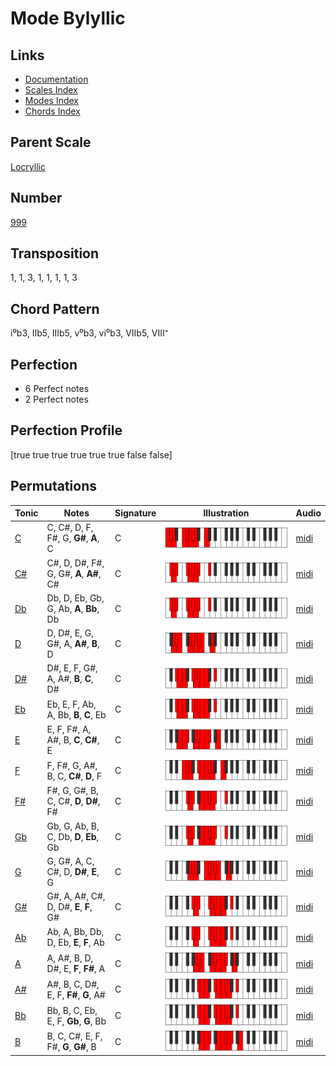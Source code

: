 # Mode Bylyllic

## Links

- [Documentation](README.md)
- [Scales Index](Scales.md)
- [Modes Index](Modes.md)
- [Chords Index](Chords.md)

## Parent Scale

[Locryllic](ScaleLocryllic.md)

## Number

[999](https://ianring.com/musictheory/scales/999)

## Transposition

1, 1, 3, 1, 1, 1, 1, 3

## Chord Pattern

i⁰b3, IIb5, IIIb5, v⁰b3, vi⁰b3, VIIb5, VIII⁺

## Perfection

- 6 Perfect notes
- 2 Perfect notes

## Perfection Profile

[true true true true true true false false]

## Permutations

| Tonic | Notes | Signature | Illustration | Audio |
|-------|-------|-----------|--------------|-------|
| [C](ModeCNaturalBylyllic.md) | C, C#, D, F, F#, G, **G#**, **A**, C | C | ![CNaturalBylyllic](ModeCNaturalBylyllic.png) | [midi](https://github.com/edipermadi/music/blob/main/docs/ModeCNaturalBylyllic.mid?raw=true) |
| [C#](ModeCSharpBylyllic.md) | C#, D, D#, F#, G, G#, **A**, **A#**, C# | C | ![CSharpBylyllic](ModeCSharpBylyllic.png) | [midi](https://github.com/edipermadi/music/blob/main/docs/ModeCSharpBylyllic.mid?raw=true) |
| [Db](ModeDFlatBylyllic.md) | Db, D, Eb, Gb, G, Ab, **A**, **Bb**, Db | C | ![DFlatBylyllic](ModeDFlatBylyllic.png) | [midi](https://github.com/edipermadi/music/blob/main/docs/ModeDFlatBylyllic.mid?raw=true) |
| [D](ModeDNaturalBylyllic.md) | D, D#, E, G, G#, A, **A#**, **B**, D | C | ![DNaturalBylyllic](ModeDNaturalBylyllic.png) | [midi](https://github.com/edipermadi/music/blob/main/docs/ModeDNaturalBylyllic.mid?raw=true) |
| [D#](ModeDSharpBylyllic.md) | D#, E, F, G#, A, A#, **B**, **C**, D# | C | ![DSharpBylyllic](ModeDSharpBylyllic.png) | [midi](https://github.com/edipermadi/music/blob/main/docs/ModeDSharpBylyllic.mid?raw=true) |
| [Eb](ModeEFlatBylyllic.md) | Eb, E, F, Ab, A, Bb, **B**, **C**, Eb | C | ![EFlatBylyllic](ModeEFlatBylyllic.png) | [midi](https://github.com/edipermadi/music/blob/main/docs/ModeEFlatBylyllic.mid?raw=true) |
| [E](ModeENaturalBylyllic.md) | E, F, F#, A, A#, B, **C**, **C#**, E | C | ![ENaturalBylyllic](ModeENaturalBylyllic.png) | [midi](https://github.com/edipermadi/music/blob/main/docs/ModeENaturalBylyllic.mid?raw=true) |
| [F](ModeFNaturalBylyllic.md) | F, F#, G, A#, B, C, **C#**, **D**, F | C | ![FNaturalBylyllic](ModeFNaturalBylyllic.png) | [midi](https://github.com/edipermadi/music/blob/main/docs/ModeFNaturalBylyllic.mid?raw=true) |
| [F#](ModeFSharpBylyllic.md) | F#, G, G#, B, C, C#, **D**, **D#**, F# | C | ![FSharpBylyllic](ModeFSharpBylyllic.png) | [midi](https://github.com/edipermadi/music/blob/main/docs/ModeFSharpBylyllic.mid?raw=true) |
| [Gb](ModeGFlatBylyllic.md) | Gb, G, Ab, B, C, Db, **D**, **Eb**, Gb | C | ![GFlatBylyllic](ModeGFlatBylyllic.png) | [midi](https://github.com/edipermadi/music/blob/main/docs/ModeGFlatBylyllic.mid?raw=true) |
| [G](ModeGNaturalBylyllic.md) | G, G#, A, C, C#, D, **D#**, **E**, G | C | ![GNaturalBylyllic](ModeGNaturalBylyllic.png) | [midi](https://github.com/edipermadi/music/blob/main/docs/ModeGNaturalBylyllic.mid?raw=true) |
| [G#](ModeGSharpBylyllic.md) | G#, A, A#, C#, D, D#, **E**, **F**, G# | C | ![GSharpBylyllic](ModeGSharpBylyllic.png) | [midi](https://github.com/edipermadi/music/blob/main/docs/ModeGSharpBylyllic.mid?raw=true) |
| [Ab](ModeAFlatBylyllic.md) | Ab, A, Bb, Db, D, Eb, **E**, **F**, Ab | C | ![AFlatBylyllic](ModeAFlatBylyllic.png) | [midi](https://github.com/edipermadi/music/blob/main/docs/ModeAFlatBylyllic.mid?raw=true) |
| [A](ModeANaturalBylyllic.md) | A, A#, B, D, D#, E, **F**, **F#**, A | C | ![ANaturalBylyllic](ModeANaturalBylyllic.png) | [midi](https://github.com/edipermadi/music/blob/main/docs/ModeANaturalBylyllic.mid?raw=true) |
| [A#](ModeASharpBylyllic.md) | A#, B, C, D#, E, F, **F#**, **G**, A# | C | ![ASharpBylyllic](ModeASharpBylyllic.png) | [midi](https://github.com/edipermadi/music/blob/main/docs/ModeASharpBylyllic.mid?raw=true) |
| [Bb](ModeBFlatBylyllic.md) | Bb, B, C, Eb, E, F, **Gb**, **G**, Bb | C | ![BFlatBylyllic](ModeBFlatBylyllic.png) | [midi](https://github.com/edipermadi/music/blob/main/docs/ModeBFlatBylyllic.mid?raw=true) |
| [B](ModeBNaturalBylyllic.md) | B, C, C#, E, F, F#, **G**, **G#**, B | C | ![BNaturalBylyllic](ModeBNaturalBylyllic.png) | [midi](https://github.com/edipermadi/music/blob/main/docs/ModeBNaturalBylyllic.mid?raw=true) |
